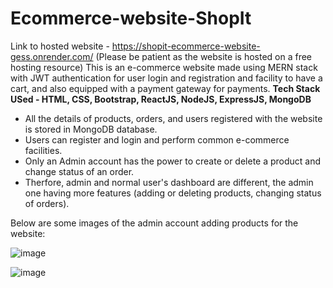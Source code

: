 # Ecommerce-website-ShopIt
Link to hosted website - https://shopit-ecommerce-website-gess.onrender.com/
(Please be patient as the website is hosted on a free hosting resource)
This is an e-commerce website made using MERN stack with JWT authentication for user login and registration and facility to have a cart, and also equipped with a payment gateway for payments.
**Tech Stack USed - HTML, CSS, Bootstrap, ReactJS, NodeJS, ExpressJS, MongoDB**

- All the details of products, orders, and users registered with the website is stored in MongoDB database.
- Users can register and login and perform common e-commerce facilities.
- Only an Admin account has the power to create or delete a product and change status of an order.
- Therfore, admin and normal user's dashboard are different, the admin one having more features (adding or deleting products, changing status of orders).

Below are some images of the admin account adding products for the website:

![image](https://github.com/ps28gh/Ecommerce-website-ShopIt/assets/85683350/a4e3bde6-fd77-41f1-82d6-1930acade754)

![image](https://github.com/ps28gh/Ecommerce-website-ShopIt/assets/85683350/ec60189e-de40-4217-b412-1fab4413bbd2)

